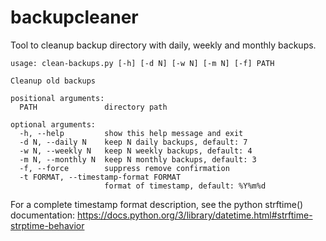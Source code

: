 # backupcleaner

Tool to cleanup backup directory with daily, weekly and monthly backups.

```text
usage: clean-backups.py [-h] [-d N] [-w N] [-m N] [-f] PATH

Cleanup old backups

positional arguments:
  PATH               directory path

optional arguments:
  -h, --help         show this help message and exit
  -d N, --daily N    keep N daily backups, default: 7
  -w N, --weekly N   keep N weekly backups, default: 4
  -m N, --monthly N  keep N monthly backups, default: 3
  -f, --force        suppress remove confirmation
  -t FORMAT, --timestamp-format FORMAT
                     format of timestamp, default: %Y%m%d
```

For a complete timestamp format description, see the python strftime() documentation: <https://docs.python.org/3/library/datetime.html#strftime-strptime-behavior>
